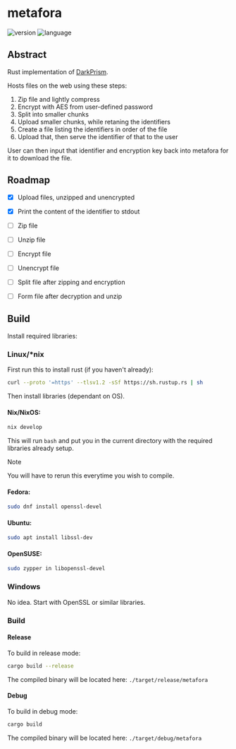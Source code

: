 # metafora

![version](https://img.shields.io/badge/dynamic/toml?url=https%3A%2F%2Fraw.githubusercontent.com%2Fcatdeal3r%2Fmetafora%2Frefs%2Fheads%2Fmain%2FCargo.toml&query=%24.package.version&label=version&style=flat-square)
![language](https://img.shields.io/badge/language-rust-red?style=flat-square)

## Abstract

Rust implementation of [DarkPrism](https://github.com/catdeal3r/darkprism).

Hosts files on the web using these steps:
1. Zip file and lightly compress
2. Encrypt with AES from user-defined password
3. Split into smaller chunks
4. Upload smaller chunks, while retaning the identifiers
5. Create a file listing the identifiers in order of the file
6. Upload that, then serve the identifier of that to the user

User can then input that identifier and encryption key back into metafora for it to download the file.

## Roadmap

- [x] Upload files, unzipped and unencrypted
- [x] Print the content of the identifier to stdout
- [ ] Zip file
- [ ] Unzip file
- [ ] Encrypt file
- [ ] Unencrypt file
- [ ] Split file after zipping and encryption
- [ ] Form file after decryption and unzip


## Build

Install required libraries:

### Linux/*nix

First run this to install rust (if you haven't already):

```bash
curl --proto '=https' --tlsv1.2 -sSf https://sh.rustup.rs | sh
```

Then install libraries (dependant on OS).

#### Nix/NixOS:

```bash
nix develop
```

This will run `bash` and put you in the current directory with the required libraries already setup.

> [!Note]
> You will have to rerun this everytime you wish to compile.

#### Fedora:

```bash
sudo dnf install openssl-devel
```

#### Ubuntu:

```bash
sudo apt install libssl-dev
```

#### OpenSUSE:

```bash
sudo zypper in libopenssl-devel
```

### Windows
No idea. Start with OpenSSL or similar libraries.

### Build

#### Release

To build in release mode:
```bash
cargo build --release
```
The compiled binary will be located here: `./target/release/metafora`

#### Debug

To build in debug mode:
```bash
cargo build
```

The compiled binary will be located here: `./target/debug/metafora`
